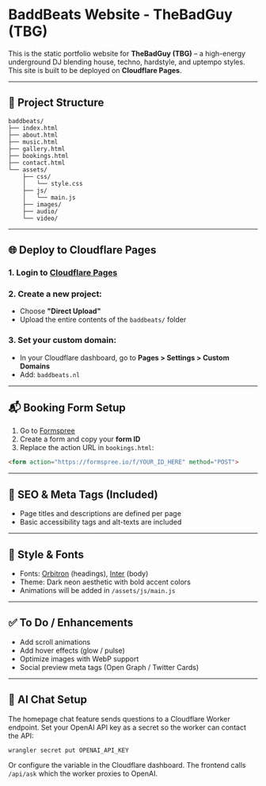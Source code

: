 # BaddBeats Website - TheBadGuy (TBG)

This is the static portfolio website for **TheBadGuy (TBG)** – a high-energy underground DJ blending house, techno, hardstyle, and uptempo styles. This site is built to be deployed on **Cloudflare Pages**.

---

## 🚀 Project Structure

```
baddbeats/
├── index.html
├── about.html
├── music.html
├── gallery.html
├── bookings.html
├── contact.html
└── assets/
    ├── css/
    │   └── style.css
    ├── js/
    │   └── main.js
    ├── images/
    ├── audio/
    └── video/
```

---

## 🌐 Deploy to Cloudflare Pages

### 1. Login to [Cloudflare Pages](https://pages.cloudflare.com/)
### 2. Create a new project:
- Choose **"Direct Upload"**
- Upload the entire contents of the `baddbeats/` folder

### 3. Set your custom domain:
- In your Cloudflare dashboard, go to **Pages > Settings > Custom Domains**
- Add: `baddbeats.nl`

---

## 📬 Booking Form Setup

1. Go to [Formspree](https://formspree.io)
2. Create a form and copy your **form ID**
3. Replace the action URL in `bookings.html`:

```html
<form action="https://formspree.io/f/YOUR_ID_HERE" method="POST">
```

---

## 🎯 SEO & Meta Tags (Included)

- Page titles and descriptions are defined per page
- Basic accessibility tags and alt-texts are included

---

## 🎨 Style & Fonts

- Fonts: [Orbitron](https://fonts.google.com/specimen/Orbitron) (headings), [Inter](https://fonts.google.com/specimen/Inter) (body)
- Theme: Dark neon aesthetic with bold accent colors
- Animations will be added in `/assets/js/main.js`

---

## ✅ To Do / Enhancements

- Add scroll animations
- Add hover effects (glow / pulse)
- Optimize images with WebP support
- Social preview meta tags (Open Graph / Twitter Cards)

---

## 🤖 AI Chat Setup

The homepage chat feature sends questions to a Cloudflare Worker endpoint.
Set your OpenAI API key as a secret so the worker can contact the API:

```bash
wrangler secret put OPENAI_API_KEY
```

Or configure the variable in the Cloudflare dashboard. The frontend calls
`/api/ask` which the worker proxies to OpenAI.
